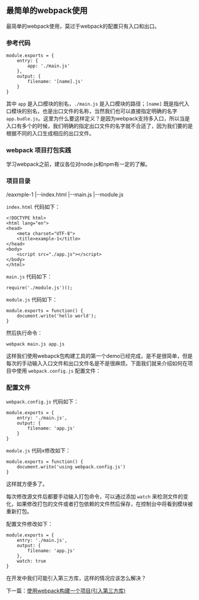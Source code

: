 ## 最简单的webpack使用

最简单的webpack使用，莫过于webpack的配置只有入口和出口。

### 参考代码

```
module.exports = {
    entry: {
		app: './main.js'
	},
	output: {
		filename: '[name].js'
	}
}
```

其中 `app` 是入口模块的别名，`./main.js` 是入口模块的路径；`[name]` 既是指代入口模块的别名，也是出口文件的名称，当然我们也可以直接指定明确的名字`app.budle.js`。这里为什么要这样定义？是因为webpack支持多入口，所以当是入口有多个的时候，我们明确的指定出口文件的名字就不合适了，因为我们要的是根据不同的入口生成相应的出口文件。

### webpack 项目打包实践

学习webpack之前，建议各位对node.js和npm有一定的了解。

### 项目目录

/eaxmple-1
  |--index.html
  |--main.js
  |--module.js

`index.html` 代码如下：

```
<!DOCTYPE html>
<html lang="en">
<head>
    <meta charset="UTF-8">
    <title>example-1</title>
</head>
<body>
    <script src="./app.js"></script>
</body>
</html>
```

`main.js` 代码如下：

```
require('./module.js')();
```

`module.js` 代码如下：

```
module.exports = function() {
	document.write('hello world');
}
```

然后执行命令：

	webpack main.js app.js

这样我们使用webapck包构建工具的第一个demo已经完成，是不是很简单，但是每次的手动输入入口文件和出口文件名是不是很麻烦。下面我们就来介绍如何在项目中使用 `webpack.config.js` 配置文件：

### 配置文件

`webpack.config.js` 代码如下：

```
module.exports = {
	entry: './main.js',
	output: {
		filename: 'app.js'
	}
}
```

`module.js` 代码x修改如下：

```
module.exports = function() {
	document.write('using webpack.config.js')
}
```

这样就方便多了。

每次修改源文件后都要手动输入打包命令，可以通过添加 `watch` 来检测文件的变化，如果修改打包的文件或者打包依赖的文件然后保存，在控制台中将看到模块被重新打包。

配置文件修改如下：

```
module.exports = {
	entry: './main.js',
	output: {
		filename: 'app.js'
	},
	watch: true
}
```

在开发中我们可能引入第三方库，这样的情况应该怎么解决？


下一篇：[使用webpack构建一个项目(引入第三方库)](https://github.com/lvzhenbang/webpack-learning/tree/master/doc/third-party.md)